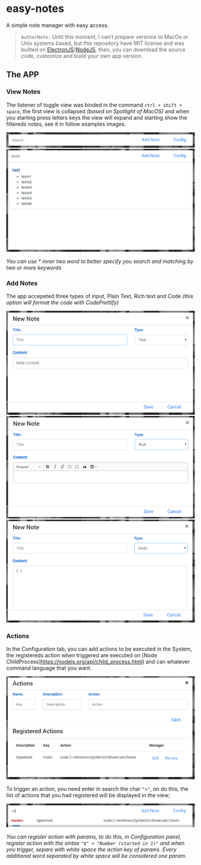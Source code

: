 # easy-notes
A simple note manager with easy access.

> ```AuthorNote:```
>Until this moment, I can't prepare versions to MacOs or Unix systems based, but this repository have MIT license and was builted on [ElectronJS](https://electronjs.org/)/[NodeJS](https://nodejs.org/), then, you can download the source code, customize and build your own app version.


## The APP

### View Notes
The listener of toggle view was binded in the command ```ctrl + shift + space```, the first view is collapsed *(based on Spotlight of MacOS)* and when you starting press letters keys the view will expand and starting show the filtereds notes, see it in follow examples images.

![Step 1 - View reduced size](img/step_1.png)
![Step 1 - View reduced size](img/step_2.png)

*You can use \* inner two word to better specify you search and matching by two or more keywords*

### Add Notes
The app accepeted three types of input, Plain Text, Rich text and Code *(this option will format the code with CodePrettify)*

![Step 1 - View reduced size](img/step_3_text.PNG)
![Step 1 - View reduced size](img/step_3_rich.PNG)
![Step 1 - View reduced size](img/step_3_code.PNG)

### Actions
In the Configuration tab, you can add actions to be executed in the System, the registereds action when triggered are executed on [Node ChildProcess]https://nodejs.org/api/child_process.html) and can whatever command language that you want.

![Step 1 - View reduced size](img/step_4.PNG)

To trigger an action, you need enter in search the char ```">"```, on do this, the list of actions that you had registered will be displayed in the view; 

![Step 1 - View reduced size](img/step_5.PNG)

*You can register action with params, to do this, in Configuration panel, register action with the sintax ```"$" + "Number (started in 1)"``` and when you trigger, separe with white space the action key of params. Every additional word separated by white space will be considered one param.*

